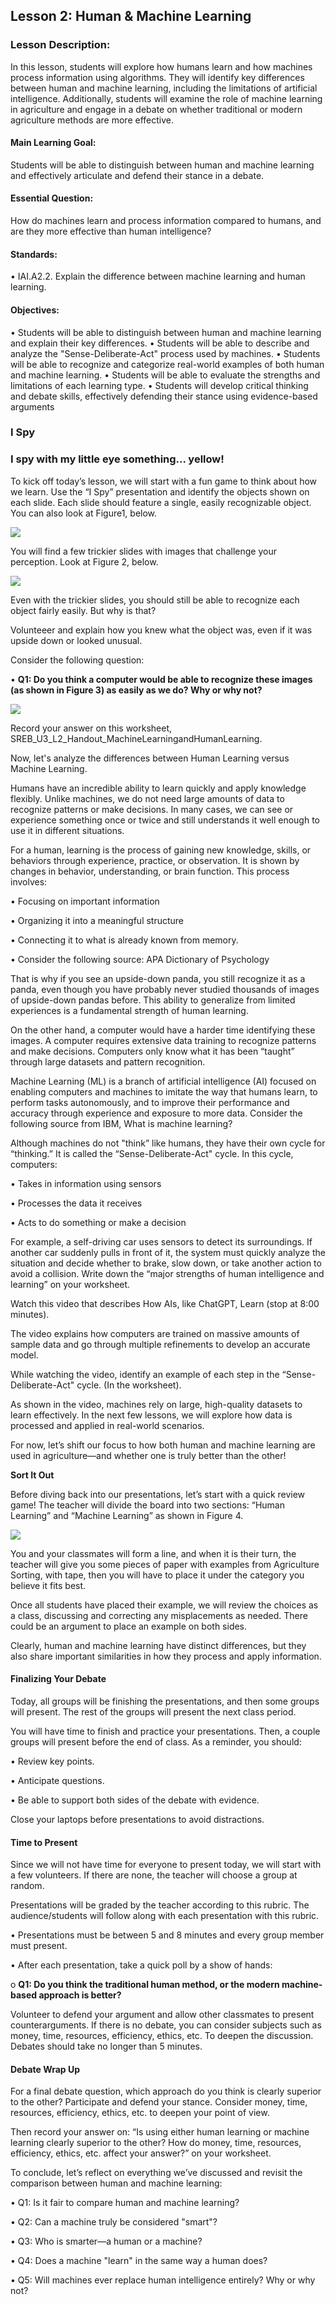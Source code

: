 ## Lesson 2: Human & Machine Learning
### Lesson Description:

In this lesson, students will explore how humans learn and how machines process information using algorithms. They will identify key differences between human and machine learning, including the limitations of artificial intelligence. Additionally, students will examine the role of machine learning in agriculture and engage in a debate on whether traditional or modern agriculture methods are more effective.

#### Main Learning Goal:
Students will be able to distinguish between human and machine learning and effectively articulate and defend their stance in a debate.

#### Essential Question:
How do machines learn and process information compared to humans, and are they more effective than human intelligence?

#### Standards:
•	IAI.A2.2. Explain the difference between machine learning and human learning. 

#### Objectives:
•	Students will be able to distinguish between human and machine learning and explain their key differences.
•	Students will be able to describe and analyze the "Sense-Deliberate-Act" process used by machines.
•	Students will be able to recognize and categorize real-world examples of both human and machine learning.
•	Students will be able to evaluate the strengths and limitations of each learning type.
•	Students will develop critical thinking and debate skills, effectively defending their stance using evidence-based arguments

### I Spy
### I spy with my little eye something... yellow!

To kick off today’s lesson, we will start with a fun game to think about how we learn. Use the “I Spy” presentation and identify the objects shown on each slide. Each slide should feature a single, easily recognizable object. You can also look at Figure1, below.

![](../media/ag16.png)

You will find a few trickier slides with images that challenge your perception. Look at Figure 2, below.

![](../media/ag17.png)

Even with the trickier slides, you should still be able to recognize each object fairly easily. But why is that? 

Volunteeer and explain how you knew what the object was, even if it was upside down or looked unusual. 

Consider the following question:

• **Q1: Do you think a computer would be able to recognize these images (as shown in Figure 3) as easily as we do? Why or why not?**

![](../media/ag18.png)


Record your answer on this worksheet, SREB_U3_L2_Handout_MachineLearningandHumanLearning.

Now, let's analyze the differences between Human Learning versus Machine Learning.

Humans have an incredible ability to learn quickly and apply knowledge flexibly. Unlike machines, we do not need large amounts of data to recognize patterns or make decisions. In many cases, we can see or experience something once or twice and still understands it well enough to use it in different situations.

For a human, learning is the process of gaining new knowledge, skills, or behaviors through experience, practice, or observation. It is shown by changes in behavior, understanding, or brain function. This process involves:

•	Focusing on important information

•	Organizing it into a meaningful structure

•	Connecting it to what is already known from memory. 

•	Consider the following source: APA Dictionary of Psychology


That is why if you see an upside-down panda, you still recognize it as a panda, even though you have probably never studied thousands of images of upside-down pandas before. This ability to generalize from limited experiences is a fundamental strength of human learning.

On the other hand, a computer would have a harder time identifying these images. A computer requires extensive data training to recognize patterns and make decisions. Computers only know what it has been “taught” through large datasets and pattern recognition.

Machine Learning (ML) is a branch of artificial intelligence (AI) focused on enabling computers and machines to imitate the way that humans learn, to perform tasks autonomously, and to improve their performance and accuracy through experience and exposure to more data. Consider the following source from IBM, What is machine learning?

Although machines do not "think” like humans, they have their own cycle for “thinking.” It is called the “Sense-Deliberate-Act" cycle. In this cycle, computers:

•	Takes in information using sensors

•	Processes the data it receives

•	Acts to do something or make a decision

For example, a self-driving car uses sensors to detect its surroundings. If another car suddenly pulls in front of it, the system must quickly analyze the situation and decide whether to brake, slow down, or take another action to avoid a collision.
Write down the “major strengths of human intelligence and learning” on your worksheet.


Watch this video that describes How AIs, like ChatGPT, Learn (stop at 8:00 minutes). 

The video explains how computers are trained on massive amounts of sample data and go through multiple refinements to develop an accurate model.

While watching the video, identify an example of each step in the “Sense-Deliberate-Act" cycle. (In the worksheet).

As shown in the video, machines rely on large, high-quality datasets to learn effectively. In the next few lessons, we will explore how data is processed and applied in real-world scenarios.

For now, let’s shift our focus to how both human and machine learning are used in agriculture—and whether one is truly better than the other!


**Sort It Out**

Before diving back into our presentations, let’s start with a quick review game! 
The teacher will divide the board into two sections: “Human Learning” and “Machine Learning” as shown in Figure 4.

![](../media/ag19.png)

You and your classmates will form a line, and when it is their turn, the teacher will give you some pieces of paper with examples from Agriculture Sorting, with tape, then you will have to place it under the category you believe it fits best. 

Once all students have placed their example, we will review the choices as a class, discussing and correcting any misplacements as needed. There could be an argument to place an example on both sides.

Clearly, human and machine learning have distinct differences, but they also share important similarities in how they process and apply information.


#### Finalizing Your Debate

Today, all groups will be finishing the presentations, and then some groups will present. The rest of the groups will present the next class period. 

You will have time to finish and practice your presentations. Then, a couple groups will present before the end of class. As a reminder, you should: 

•	Review key points.

•	Anticipate questions.

•	Be able to support both sides of the debate with evidence. 

Close your laptops before presentations to avoid distractions.


#### Time to Present

Since we will not have time for everyone to present today, we will start with a few volunteers. If there are none, the teacher will choose a group at random. 

Presentations will be graded by the teacher according to this rubric. The audience/students will follow along with each presentation with this rubric. 

• Presentations must be between 5 and 8 minutes and every group member must present. 

•	After each presentation, take a quick poll by a show of hands:

o	**Q1: Do you think the traditional human method, or the modern machine-based approach is better?** 

Volunteer to defend your argument and allow other classmates to present counterarguments. If there is no debate, you can consider subjects such as money, time, resources, efficiency, ethics, etc. To deepen the discussion. Debates should take no longer than 5 minutes.


#### Debate Wrap Up

For a final debate question, which approach do you think is clearly superior to the other? Participate and defend your stance. 
Consider money, time, resources, efficiency, ethics, etc. to deepen your point of view.

Then record your answer on: “Is using either human learning or machine learning clearly superior to the other? How do money, time, resources, efficiency, ethics, etc. affect your answer?” on your worksheet. 

To conclude, let’s reflect on everything we’ve discussed and revisit the comparison between human and machine learning: 

•	Q1: Is it fair to compare human and machine learning? 

•	Q2: Can a machine truly be considered "smart"? 

•	Q3: Who is smarter—a human or a machine? 

•	Q4: Does a machine "learn" in the same way a human does? 

•	Q5: Will machines ever replace human intelligence entirely? Why or why not?
